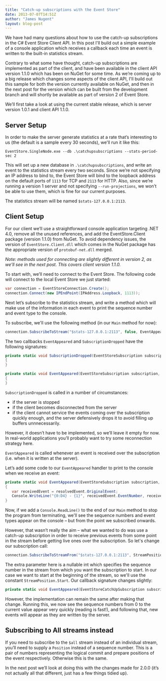 ```yaml
---
title: "Catch-up subscriptions with the Event Store"
date: 2013-07-07T14:51Z
author: "James Nugent"
layout: blog-post
---
```


We have had many questions about how to use the catch-up subscriptions in the C# Event Store Client API. In this post I'll build out a simple example of a console application which receives a callback each time an event is written to the built-in statistics stream.

Contrary to what some have thought, catch-up subscriptions are implemented as part of the client, and have been available in the client API version 1.1.0 which has been on NuGet for some time. As we’re coming up to a big release which changes some aspects of the client API, I'll build out this sample for both the version currently available on NuGet, and then in the next post for the version which can be built from the development branch and will shortly be available as part of version 2 of Event Store.

We’ll first take a look at using the current stable release, which is server version 1.0.1 and client API 1.1.0.

## Server Setup

In order to make the server generate statistics at a rate that’s interesting to us (the default is a sample every 30 seconds), we'll run it like this:

```
EventStore.SingleNode.exe --db .\catchupsubscriptions --stats-period-sec 2
```

This will set up a new database in `.\catchupsubscriptions`, and write an event to the statistics stream every two seconds. Since we’re not specifying an IP address to bind to, the Event Store will bind to the loopback address on the default ports of `1113` for TCP and `2113` for HTTP. Also, since we’re running a version 1 server and not specifying `--run-projections`, we won’t be able to use them, which is fine for our current purposes.

The statistics stream will be named `$stats-127.0.0.1:2113`.

## Client Setup

For our client we’ll use a straightforward console application targeting .NET 4.0, remove all the unused references, and add the EventStore.Client package (version 1.1.0) from NuGet. To avoid dependency issues, the version of `EventStore.Client.dll` which comes in the NuGet package has the appropriate version of `protobuf-net.dll` merged.

*Note: methods used for connecting are slightly different in version 2, as we’ll see in the next post. This covers client version 1.1.0.*

To start with, we’ll need to connect to the Event Store. The following code will connect to the local Event Store we just started:

```csharp
var connection = EventStoreConnection.Create();
connection.Connect(new IPEndPoint(IPAddress.Loopback, 1113));
```

Next let’s subscribe to the statistics stream, and write a method which will make use of the information in each event to print the sequence number and event type to the console.

To subscribe, we'll use the following method (in our `Main` method for now):

```csharp
connection.SubscribeToStream("$stats-127.0.0.1:2113", false, EventAppeared, SubscriptionDropped);
```

The two callbacks `EventAppeared` and `SubscriptionDropped` have the following
signatures:

```csharp
private static void SubscriptionDropped(EventStoreSubscription subscription, string reason, Exception exception)
{
}

private static void EventAppeared(EventStoreSubscription subscription, ResolvedEvent resolvedEvent)
{
}
```

`SubscriptionDropped` is called in a number of circumstances:

- if the server is stopped
- if the client becomes disconnected from the server
- if the client cannot service the events coming over the subscription quickly
  enough, and the server defensively drops it to avoid filling up buffers
  unnnecessarily.

However, it doesn’t have to be implemented, so we’ll leave it empty for now. In real-world applications you’ll probably want to try some reconnection strategy here.

`EventAppeared` is called whenever an event is received over the subscription (i.e. when it is written at the server).

Let’s add some code to our `EventAppeared` handler to print to the console when we receive an event:

```csharp
private static void EventAppeared(EventStoreSubscription subscription, ResolvedEvent resolvedEvent)
{
   var receivedEvent = resolvedEvent.OriginalEvent;
   Console.WriteLine("{0:D4} - {1}", receivedEvent.EventNumber, receivedEvent.EventType);
}
```

Now, if we add a `Console.ReadLine()` to the end of our `Main` method to stop the program from terminating, we'll see the sequence numbers and event types appear on the console – but from the point we subscribed onwards.

However, that wasn’t really the aim – what we wanted to do was use a catch-up subscription in order to receive previous events from some point in the stream before getting live ones over the subscription. So let's change our subscription call:

```csharp
connection.SubscribeToStreamFrom("$stats-127.0.0.1:2113", StreamPosition.Start, false, EventAppeared);
```

The extra parameter here is a nullable int which specifies the sequence number
in the stream from which you want the subscription to start. In our case we
want to start at the beginning of the stream, so we'll use the constant
`StreamPosition.Start`. Our callback signature changes slightly:

```csharp
private static void EventAppeared(EventStoreCatchUpSubscription subscription, ResolvedEvent resolvedEvent)
```

However, the implementation can remain the same after making that change. Running this, we now see the sequence numbers from 0 to the current value appear very quickly (reading is fast!), and following that, new events will appear as they are written by the server.

## Subscribing to All streams instead

If you need to subscribe to the `$all` stream instead of an individual stream, you’ll need to supply a `Position` instead of a sequence number. This is a pair of numbers representing the logical commit and prepare positions of the event respectively. Otherwise this is the same.

In the next post we’ll look at doing this with the changes made for 2.0.0 (it’s not actually all that different, just has a few things tidied up).